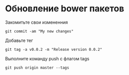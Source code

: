 # Обновление bower пакетов

Закомитьте свои измененния

```
git commit -am "My new changes"
```

Добавьте тег

```
git tag -a v0.0.2 -m "Release version 0.0.2"
```

Выполните команду push с флагом tags

```
git push origin master --tags
```